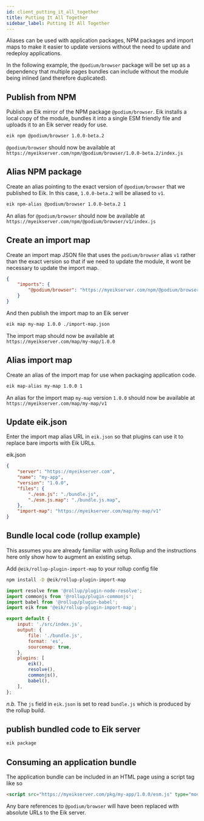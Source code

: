 ```yaml
---
id: client_putting_it_all_together
title: Putting It All Together
sidebar_label: Putting It All Together
---
```


Aliases can be used with application packages, NPM packages and import maps to make it easier to update versions without the need to update and redeploy applications.

In the following example, the `@podium/browser` package will be set up as a dependency that multiple pages bundles can include without the module being inlined (and therefore duplicated).

## Publish from NPM

Publish an Eik mirror of the NPM package `@podium/browser`. Eik installs a local copy of the module, bundles it into a single ESM friendly file and uploads it to an Eik server ready for use.

```sh
eik npm @podium/browser 1.0.0-beta.2
```

`@podium/browser` should now be available at `https://myeikserver.com/npm/@podium/browser/1.0.0-beta.2/index.js`

## Alias NPM package

Create an alias pointing to the exact version of `@podium/browser` that we published to Eik. In this case, `1.0.0-beta.2` will be aliased to `v1`.

```sh
eik npm-alias @podium/browser 1.0.0-beta.2 1
```

An alias for `@podium/browser` should now be available at `https://myeikserver.com/npm/@podium/browser/v1/index.js`

## Create an import map

Create an import map JSON file that uses the `podium/browser` alias `v1` rather than the exact version so that if we need to update the module, it wont be necessary to update the import map.

```json
{
    "imports": {
        "@podium/browser": "https://myeikserver.com/npm/@podium/browser/v1/index.js"
    }
}
```

And then publish the import map to an Eik server

```sh
eik map my-map 1.0.0 ./import-map.json
```

The import map should now be available at `https://myeikserver.com/map/my-map/1.0.0`

## Alias import map

Create an alias of the import map for use when packaging application code.

```sh
eik map-alias my-map 1.0.0 1
```

An alias for the import map `my-map` version `1.0.0` should now be available at `https://myeikserver.com/map/my-map/v1`

## Update eik.json

Enter the import map alias URL in `eik.json` so that plugins can use it to replace bare imports with Eik URLs.

eik.json
```json
{
    "server": "https://myeikserver.com",
    "name": "my-app",
    "version": "1.0.0",
    "files": {
        "./esm.js": "./bundle.js",
        "./esm.js.map": "./bundle.js.map",
    },
    "import-map": "https://myeikserver.com/map/my-map/v1"
}
```

## Bundle local code (rollup example)

This assumes you are already familiar with using Rollup and the instructions here only show how to augment an existing setup.

Add `@eik/rollup-plugin-import-map` to your rollup config file

```sh
npm install -D @eik/rollup-plugin-import-map
```

```js
import resolve from '@rollup/plugin-node-resolve';
import commonjs from '@rollup/plugin-commonjs';
import babel from '@rollup/plugin-babel';
import eik from '@eik/rollup-plugin-import-map';

export default {
    input: './src/index.js',
    output: {
        file: './bundle.js',
        format: 'es',
        sourcemap: true,
    },
    plugins: [
        eik(),
        resolve(),
        commonjs(),
        babel(),
    ],
};
```

*n.b.* The `js` field in `eik.json` is set to read `bundle.js` which is produced by the rollup build.

## publish bundled code to Eik server

```sh
eik package
```

## Consuming an application bundle

The application bundle can be included in an HTML page using a script tag like so

```html
<script src="https://myeikserver.com/pkg/my-app/1.0.0/esm.js" type="module" defer></script>
```

Any bare references to `@podium/browser` will have been replaced with absolute URLs to the Eik server.